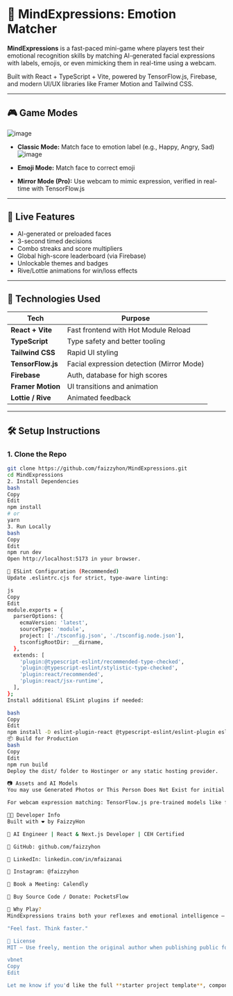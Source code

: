 # 🧠 MindExpressions: Emotion Matcher

**MindExpressions** is a fast-paced mini-game where players test their emotional recognition skills by matching AI-generated facial expressions with labels, emojis, or even mimicking them in real-time using a webcam.

Built with React + TypeScript + Vite, powered by TensorFlow.js, Firebase, and modern UI/UX libraries like Framer Motion and Tailwind CSS.

---

## 🎮 Game Modes

![image](https://github.com/user-attachments/assets/8560f799-7d5c-4bb8-af62-6e6e021d6062)


- **Classic Mode:** Match face to emotion label (e.g., Happy, Angry, Sad)
![image](https://github.com/user-attachments/assets/5f85fc7b-1b9c-4f0c-8101-c4a177b1004f)

- **Emoji Mode:** Match face to correct emoji
- **Mirror Mode (Pro):** Use webcam to mimic expression, verified in real-time with TensorFlow.js

---

## 🚀 Live Features

- AI-generated or preloaded faces
- 3-second timed decisions
- Combo streaks and score multipliers
- Global high-score leaderboard (via Firebase)
- Unlockable themes and badges
- Rive/Lottie animations for win/loss effects

---

## 🧪 Technologies Used

| Tech           | Purpose                                 |
|----------------|------------------------------------------|
| **React + Vite** | Fast frontend with Hot Module Reload   |
| **TypeScript**   | Type safety and better tooling         |
| **Tailwind CSS** | Rapid UI styling                      |
| **TensorFlow.js**| Facial expression detection (Mirror Mode) |
| **Firebase**     | Auth, database for high scores         |
| **Framer Motion**| UI transitions and animation           |
| **Lottie / Rive**| Animated feedback                     |

---

## 🛠️ Setup Instructions

### 1. Clone the Repo

```bash
git clone https://github.com/faizzyhon/MindExpressions.git
cd MindExpressions
2. Install Dependencies
bash
Copy
Edit
npm install
# or
yarn
3. Run Locally
bash
Copy
Edit
npm run dev
Open http://localhost:5173 in your browser.

🧰 ESLint Configuration (Recommended)
Update .eslintrc.cjs for strict, type-aware linting:

js
Copy
Edit
module.exports = {
  parserOptions: {
    ecmaVersion: 'latest',
    sourceType: 'module',
    project: ['./tsconfig.json', './tsconfig.node.json'],
    tsconfigRootDir: __dirname,
  },
  extends: [
    'plugin:@typescript-eslint/recommended-type-checked',
    'plugin:@typescript-eslint/stylistic-type-checked',
    'plugin:react/recommended',
    'plugin:react/jsx-runtime',
  ],
};
Install additional ESLint plugins if needed:

bash
Copy
Edit
npm install -D eslint-plugin-react @typescript-eslint/eslint-plugin eslint-config-prettier
📦 Build for Production
bash
Copy
Edit
npm run build
Deploy the dist/ folder to Hostinger or any static hosting provider.

📷 Assets and AI Models
You may use Generated Photos or This Person Does Not Exist for initial faces.

For webcam expression matching: TensorFlow.js pre-trained models like face-landmarks-detection or blazeface.

👨‍💻 Developer Info
Built with ❤️ by FaizzyHon

💼 AI Engineer | React & Next.js Developer | CEH Certified

🔗 GitHub: github.com/faizzyhon

🔗 LinkedIn: linkedin.com/in/mfaizanai

📸 Instagram: @faizzyhon

📅 Book a Meeting: Calendly

🛒 Buy Source Code / Donate: PocketsFlow

🧠 Why Play?
MindExpressions trains both your reflexes and emotional intelligence — making it more than a game, it's a brain gym with style.

"Feel fast. Think faster."

📜 License
MIT – Use freely, mention the original author when publishing public forks.

vbnet
Copy
Edit

Let me know if you'd like the full **starter project template**, component structure, or codebase zip 
